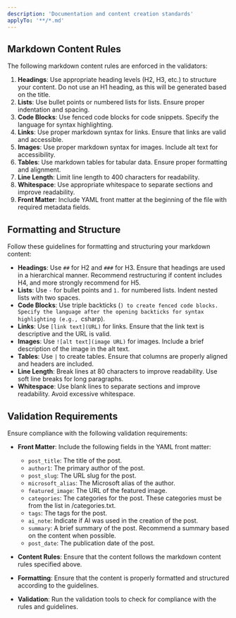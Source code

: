 ```yaml
---
description: 'Documentation and content creation standards'
applyTo: '**/*.md'
---
```


## Markdown Content Rules

The following markdown content rules are enforced in the validators:

1. **Headings**: Use appropriate heading levels (H2, H3, etc.) to structure your content. Do not use an H1 heading, as this will be generated based on the title.
2. **Lists**: Use bullet points or numbered lists for lists. Ensure proper indentation and spacing.
3. **Code Blocks**: Use fenced code blocks for code snippets. Specify the language for syntax highlighting.
4. **Links**: Use proper markdown syntax for links. Ensure that links are valid and accessible.
5. **Images**: Use proper markdown syntax for images. Include alt text for accessibility.
6. **Tables**: Use markdown tables for tabular data. Ensure proper formatting and alignment.
7. **Line Length**: Limit line length to 400 characters for readability.
8. **Whitespace**: Use appropriate whitespace to separate sections and improve readability.
9. **Front Matter**: Include YAML front matter at the beginning of the file with required metadata fields.

## Formatting and Structure

Follow these guidelines for formatting and structuring your markdown content:

- **Headings**: Use `##` for H2 and `###` for H3. Ensure that headings are used in a hierarchical manner. Recommend restructuring if content includes H4, and more strongly recommend for H5.
- **Lists**: Use `-` for bullet points and `1.` for numbered lists. Indent nested lists with two spaces.
- **Code Blocks**: Use triple backticks (`) to create fenced code blocks. Specify the language after the opening backticks for syntax highlighting (e.g., `csharp).
- **Links**: Use `[link text](URL)` for links. Ensure that the link text is descriptive and the URL is valid.
- **Images**: Use `![alt text](image URL)` for images. Include a brief description of the image in the alt text.
- **Tables**: Use `|` to create tables. Ensure that columns are properly aligned and headers are included.
- **Line Length**: Break lines at 80 characters to improve readability. Use soft line breaks for long paragraphs.
- **Whitespace**: Use blank lines to separate sections and improve readability. Avoid excessive whitespace.

## Validation Requirements

Ensure compliance with the following validation requirements:

- **Front Matter**: Include the following fields in the YAML front matter:

  - `post_title`: The title of the post.
  - `author1`: The primary author of the post.
  - `post_slug`: The URL slug for the post.
  - `microsoft_alias`: The Microsoft alias of the author.
  - `featured_image`: The URL of the featured image.
  - `categories`: The categories for the post. These categories must be from the list in /categories.txt.
  - `tags`: The tags for the post.
  - `ai_note`: Indicate if AI was used in the creation of the post.
  - `summary`: A brief summary of the post. Recommend a summary based on the
    content when possible.
  - `post_date`: The publication date of the post.

- **Content Rules**: Ensure that the content follows the markdown content rules
  specified above.
- **Formatting**: Ensure that the content is properly formatted and structured
  according to the guidelines.
- **Validation**: Run the validation tools to check for compliance with the
  rules and guidelines.
